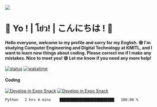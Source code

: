 <a href="#">
  <img src="https://user-images.githubusercontent.com/53619535/207896410-fee92aa4-65f2-4b27-91d3-86f8424178d3.gif" />
</a>

# 👋 Yo ! | โย่ว! | こんにちは ! 👋

<h4>Hello everyone, welcome to my profile and sorry for my English. 😅
I'm studying Computer Engineering and Digital Technology at KMITL, and I want to learn new things about coding. Please correct me if I make any mistakes. Nice to meet you! 😄
Let me know if you need any more help!</h4>

[![status](https://img.shields.io/badge/Freelance_status-Not_Avaliable-red)](https://whyzotee.vercel.app)
[![wakatime](https://wakatime.com/badge/user/3ff4daa0-dc37-4cca-9446-11cce239b396.svg)](https://wakatime.com/@3ff4daa0-dc37-4cca-9446-11cce239b396)

#### Coding
[![Develop in Expo Snack](https://img.shields.io/badge/Flutter-119EFF.svg?style=for-the-badge&logo=flutter&labelColor=FFF&logoColor=119EFF)](https://flutter.dev/)
[![Develop in Expo Snack](https://img.shields.io/badge/Expo-000.svg?style=for-the-badge&logo=EXPO&labelColor=FFF&logoColor=000)](https://expo.dev/)

<!--START_SECTION:waka-->

```txt
Python   2 hrs 6 mins    █████████████████████████   100.00 %
```

<!--END_SECTION:waka-->
